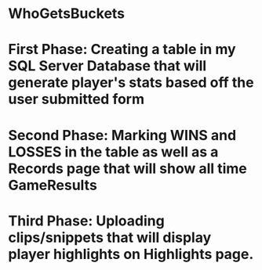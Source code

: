 # WhoGetsBuckets
# First Phase: Creating a table in my SQL Server Database that will generate player's stats based off the user submitted form
# Second Phase: Marking WINS and LOSSES in the table as well as a Records page that will show all time GameResults
# Third Phase: Uploading clips/snippets that will display player highlights on Highlights page. 
